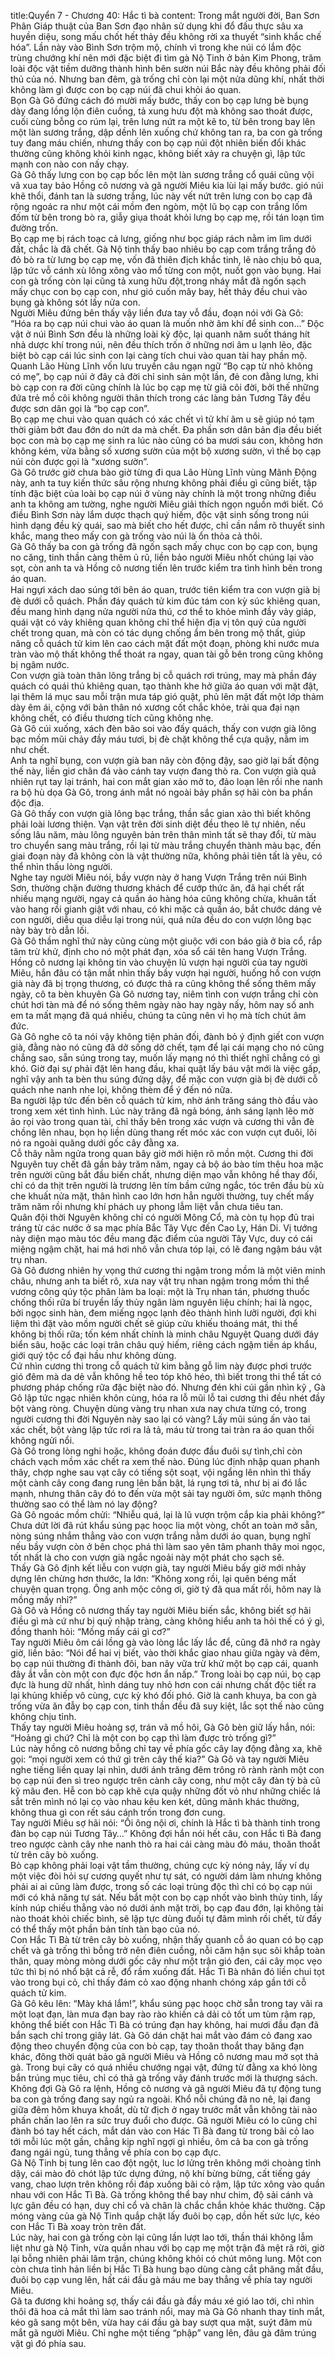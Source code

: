 title:Quyển 7 - Chương 40: Hắc tì bà
content:
Trong mắt người đời, Ban Sơn Phân Giáp thuật của Ban Sơn đạo nhân sử dụng khi đổ đấu thực sâu xa huyền diệu, song mấu chốt hết thảy đều không rời xa thuyết “sinh khắc chế hóa”. Lần này vào Bình Sơn trộm mộ, chính vì trong khe núi có lắm độc trùng chướng khí nên mới đặc biệt đi tìm gà Nộ Tinh ở bản Kim Phong, trăm loài độc vật tiềm dưỡng thành hình bên sườn núi Bắc này đều không phải đối thủ của nó. Nhưng ban đêm, gà trống chỉ còn lại một nửa dũng khí, nhất thời không làm gì được con bọ cạp núi đã chui khỏi áo quan.<br>Bọn Gà Gô đứng cách đó mười mấy bước, thấy con bọ cạp lưng bè bụng dày đang lồng lộn điên cuồng, tả xung hưu đột mà không sao thoát được, cuối cùng bỗng co rúm lại, trên lưng nứt ra một kẽ to, từ bên trong bay lên một làn sương trắng, dập dềnh lên xuống chứ không tan ra, ba con gà trống tuy đang máu chiến, nhưng thấy con bọ cạp núi đột nhiên biến đổi khác thường cũng không khỏi kinh ngạc, không biết xảy ra chuyện gì, lập tức mạnh con nào con nấy chạy.<br>Gà Gô thấy lưng con bọ cạp bốc lên một làn sương trắng cổ quái cũng vội vã xua tay bảo Hồng cô nương và gã người Miêu kia lùi lại mấy bước. gió núi khẽ thổi, đánh tan là sương trắng, lúc này vết nứt trên lưng con bọ cạp đã rộng ngoác ra như một cái mồm đen ngòm, một lũ bọ cạp con trắng lốm đốm từ bên trong bò ra, giẫy giụa thoát khỏi lưng bọ cạp mẹ, rồi tán loạn tìm đường trốn.<br>Bọ cạp mẹ bị rách toạc cả lưng, giống như bọc giáp rách nằm im lìm dưới đất, chắc là đã chết. Gà Nộ tinh thấy bao nhiêu bọ cạp com trắng trắng đỏ đỏ bò ra từ lưng bọ cạp mẹ, vốn đã thiên địch khắc tinh, lẽ nào chịu bỏ qua, lập tức vỗ cánh xù lông xông vào mổ từng con một, nuốt gọn vào bụng. Hai con gà trống còn lại cũng tả xung hữu đột,trong nháy mắt đã ngốn sạch mấy chục con bọ cạp con, như gió cuốn mây bay, hết thảy đều chui vào bụng gà không sót lấy nửa con.<br>Người Miêu đứng bên thấy vậy liền đưa tay vỗ đầu, đoạn nói với Gà Gô: “Hóa ra bọ cạp núi chui vào áo quan là muốn nhờ âm khí để sinh con…” Độc vật ở núi Bình Sơn đều là những loài kỳ độc, lại quanh năm suốt tháng hít nhả dược khí trong núi, nên đều thích trốn ở những nơi âm u lạnh lẽo, đặc biệt bò cạp cái lúc sinh con lại càng tích chui vào quan tài hay phần mộ.<br>Quanh Lão Hùng Lĩnh vốn lưu truyền câu ngạn ngữ “Bọ cạp từ nhỏ không có mẹ”, bọ cạp núi ở đây cả đời chỉ sinh sản một lần, đẻ con đằng lưng, khi bò cạp con ra đời cũng chính là lúc bọ cạp mẹ từ giã cõi đời, bởi thế những đứa trẻ mồ côi không người thân thích trong các làng bản Tương Tây đều được sơn dân gọi là “bọ cạp con”.<br>Bọ cạp mẹ chui vào quan quách có xác chết vì tử khí âm u sẽ giúp nó tạm thời giảm bớt đau đớn do nứt da mà chết. Đa phần sơn dân bản địa đều biết bọc con mà bọ cạp mẹ sinh ra lúc nào cũng có ba mươi sáu con, không hơn không kém, vừa bằng số xương sườn của một bộ xương sườn, vì thế bọ cạp núi còn được gọi là “xương sườn”.<br>Gà Gô trước giờ chưa bào giờ từng đi qua Lão Hùng Lĩnh vùng Mãnh Động này, anh ta tuy kiến thức sâu rộng nhưng không phải điều gì cũng biết, tập tính đặc biệt của loài bọ cạp núi ở vùng này chính là một trong những điều anh ta không am tường, nghe người Miêu giải thích ngọn nguồn mới biết. Có điều Bình Sơn này lắm dược thạch quý hiếm, độc vật sinh sống trong núi hình dạng đều kỳ quái, sao mà biết cho hết được, chỉ cần nắm rõ thuyết sinh khắc, mang theo mấy con gà trống vào núi là ổn thỏa cả thôi.<br>Gà Gô thấy ba con gà trống đã ngốn sạch mấy chục con bọ cạp con, bụng no căng, tinh thần càng thêm ủ rũ, liền bảo người Miêu nhốt chúng lại vào sọt, còn anh ta và Hồng cô nương tiến lên trước kiểm tra tình hình bên trong áo quan.<br>Hai ngư̗i xách dao súng tới bên áo quan, trước tiên kiểm tra con vượn già bị đè dưới cỗ quách. Phần đáy quách tử kim đúc tám con kỳ súc khiêng quan, đều mang hình dạng nửa người nửa thú, cơ thể to khỏe mình đầy vảy giáp, quái vật có vảy khiêng quan không chỉ thể hiện địa vị tôn quý của người chết trong quan, mà còn có tác dụng chống ẩm bên trong mộ thất, giúp nâng cỗ quách tử kim lên cao cách mặt đất một đoạn, phòng khi nước mưa tràn vào mộ thất không thể thoát ra ngay, quan tài gỗ bên trong cũng không bị ngâm nước.<br>Con vượn già toàn thân lông trắng bị cỗ quách rơi trúng, may mà phần đáy quách có quái thú khiêng quan, tạo thành khe hở giữa áo quan với mặt đật, lại thêm lá mục sau mỗi trận mưa táp gió quật, phủ lên mặt đất một lớp thảm dày êm ái, cộng với bản thân nó xương cốt chắc khỏe, trải qua đại nạn không chết, có điều thương tích cũng không nhẹ.<br>Gà Gô cúi xuống, xách đèn bão soi vào đấy quách, thấy con vượn già lông bạc mồm mũi chảy đầy máu tươi, bị đè chặt không thể cựa quậy, nằm im như chết.<br>Anh ta nghĩ bụng, con vượn già ban nãy còn động đậy, sao giờ lại bất động thế này, liền giơ chân đá vào cánh tay vượn đang thò ra. Con vượn già quả nhiên rụt tay lại tránh, hai con mắt gian xảo mở to, đảo loạn lên rồi nhe nanh ra bộ hù dọa Gà Gô, trong ánh mắt nó ngoài bảy phần sợ hãi còn ba phần độc địa.<br>Gà Gô thấy con vượn già lông bạc trắng, thần sắc gian xảo thì biết không phải loài lương thiện. Vạn vật trên đời sinh diệt đều theo lẽ tự nhiên, nếu sống lâu năm, màu lông nguyên bản trên thân mình tất sẽ thay đổi, từ màu tro chuyển sang màu trắng, rồi lại từ màu trắng chuyển thành màu bạc, đến giai đoạn này đã không còn là vật thường nữa, không phải tiên tất là yêu, có thể nhìn thấu lòng người.<br>Nghe tay người Miêu nói, bầy vượn này ở hang Vượn Trắng trên núi Bình Sơn, thường chặn đường thương khách để cướp thức ăn, đã hại chết rất nhiều mạng người, ngay cả quần áo hàng hóa cũng không chừa, khuân tất vào hang rồi gianh giật với nhau, có khi mặc cả quần áo, bắt chước dáng vẻ con người, diễu qua diễu lại trong núi, quá nửa đều do con vượn lông bạc này bày trò dẫn lối.<br>Gà Gô thầm nghĩ thứ này cũng cùng một giuộc với con báo già ở bia cổ, rắp tâm trừ khử, định cho nó một phát đạn, xóa sổ cái tên hang Vượn Trắng. Hồng cô nương lại không tin vào chuyện lũ vượn hại người của tay người Miêu, hắn đâu có tận mắt nhìn thấy bầy vượn hại người, huống hồ con vượn già này đã bị trọng thương, có được thả ra cũng không thể sống thêm mấy ngày, cô ta bèn khuyên Gà Gô nương tay, niêm tình con vượn trắng chỉ còn chút hơi tàn mà để nó sống thêm ngày nào hay ngày nấy, hôm nay số anh em ta mất mạng đã quá nhiều, chúng ta cũng nên vì họ mà tích chút âm đức.<br>Gà Gô nghe cô ta nói vậy không tiện phản đối, đành bỏ ý định giết con vượn già, đằng nào nó cũng đã dở sống dở chết, tạm để lại cái mạng cho nó cũng chẳng sao, sẵn súng trong tay, muốn lấy mạng nó thì thiết nghĩ chẳng có gì khó. Giờ đại sự phải đặt lên hang đầu, khai quật lấy báu vật mới là việc gấp, nghĩ vậy anh ta bèn thu súng đứng dậy, để mặc con vượn già bị đè dưới cỗ quách nhe nanh nhe lọi, không thèm để ý đến nó nữa.<br>Ba người lập tức đến bên cỗ quách tử kim, nhờ ánh trăng sáng thò đầu vào trong xem xét tình hình. Lúc này trăng đã ngả bóng, ánh sáng lạnh lẽo mờ ảo rọi vào trong quan tài, chỉ thấy bên trong xác vượn và cương thi vẫn đè chồng lên nhau, bọn họ liền dùng thang rết móc xác con vượn cụt đuôi, lôi nó ra ngoài quăng dưới gốc cây đằng xa.<br>Cỗ thây nằm ngửa trong quan bây giờ mới hiện rõ mồn một. Cương thi đời Nguyên tuy chết đã gần bảy trăm năm, ngay cả bộ áo bào tím thêu hoa mặc trên người cũng bắt đầu biến chất, nhưng diện mạo vẫn không hề thay đổi, chỉ có da thịt trên người là trương lên tím bầm cứng ngắc, tóc trên đầu bù xù che khuất nửa mặt, thân hình cao lớn hơn hẳn người thường, tuy chết mấy trăm năm rồi nhưng khí phách uy phong lẫm liệt vẫn chưa tiêu tan.<br>Quân đội thời Nguyên không chỉ có người Mông Cổ, mà còn tụ họp đủ trai tráng từ các nước ở sa mạc phía Bắc Tây Vực đến Cao Ly, Hán Di. Vị tướng này diện mạo màu tóc đều mang đặc điểm của người Tây Vực, duy có cái miệng ngậm chặt, hai má hơi nhô vẫn chưa tóp lại, có lẽ đang ngậm báu vật trụ nhan.<br>Gà Gô đương nhiên hy vọng thứ cương thi ngậm trong mồm là một viên minh châu, nhưng anh ta biết rõ, xưa nay vật trụ nhan ngậm trong mồm thi thể vương công qúy tộc phân làm ba loại: một là Trụ nhan tán, phương thuốc chống thối rữa bí truyền lấy thủy ngân làm nguyên liệu chính; hai là ngọc, bởi ngọc sinh hàn, đem miếng ngọc lạnh đẽo thành hình lưỡi người, đợi khi liệm thì đặt vào mồm người chết sẽ giúp cửu khiếu thoáng mát, thi thể không bị thối rữa; tốn kém nhất chính là minh châu Nguyệt Quang dưới đáy biển sâu, hoặc các loại trân châu quý hiếm, riêng cách ngậm tiền áp khẩu, giới quý tộc cổ đại hầu như không dùng.<br>Cứ nhìn cương thi trong cỗ quách tử kim bằng gỗ lim này được phơi trước gió đêm mà da dẻ vẫn không hề teo tóp khô héo, thì biết trong thi thể tất có phương pháp chống rữa đặc biệt nào đó. Nhưng đén khi cúi gần nhìn kỹ , Gà Gô lập tức ngạc nhiên khôn cùng, hóa ra lỗ mũi lỗ tai cương thi đều nhét đầy bột vàng ròng. Chuyện dùng vàng trụ nhan xưa nay chưa từng có, trong người cương thi đời Nguyên này sao lại có vàng? Lấy mũi súng ấn vào tai xác chết, bột vàng lập tức rơi ra lả tả, máu từ trong tai tràn ra áo quan thối không ngửi nổi.<br>Gà Gô trong lòng nghi hoặc, không đoán được đầu đuôi sự tình,chỉ còn chách vạch mồm xác chết ra xem thế nào. Đúng lúc định nhập quan phanh thây, chợp nghe sau vạt cây có tiếng sột soạt, vội ngẩng lên nhìn thì thấy một cành cây cong đang rung lên bần bật, lá rụng tơi tả, như bị ai đó lắc mạnh, nhưng thân cây đó to đến vừa một sải tay người ôm, sức mạnh thông thường sao có thể làm nó lay động?<br>Gà Gô ngoác mồm chửi: “Nhiễu quá, lại là lũ vượn trộm cắp kia phải không?” Chưa dứt lời đã rút khẩu súng pạc hoọc lia một vòng, chốt an toàn mở sẵn, nòng súng nhắm thẳng vào con vượn trắng nằm dưới áo quan, bụng nghĩ nếu bầy vượn còn ở bên chọc phá thì làm sao yên tâm phanh thây moi ngọc, tốt nhất là cho con vượn già ngắc ngoải này một phát cho sạch sẽ.<br>Thấy Gà Gô định kết liễu con vượn già, tay người Miêu bấy giờ mới nhảy dựng lên chừng hơn thước, la lớn: “Không xong rồi, lại quên béng mất chuyện quan trọng. Ông anh mộc công ơi, giờ tý đã qua mất rồi, hôm nay là mồng mấy nhỉ?”<br>Gà Gô và Hồng cô nương thấy tay người Miêu biến sắc, không biết sợ hãi điều gì mà cứ như bị quỷ nhập tràng, càng không hiểu anh ta hỏi thế có ý gì, đồng thanh hỏi: “Mồng mấy cái gì cơ?”<br>Tay người Miêu ôm cái lồng gà vào lòng lắc lấy lắc để, cũng đã nhớ ra ngày giờ, liền bảo: “Nói để hai vị biết, vào thời khắc giao nhau giữa ngày và đêm, bọ cạp núi thường đi thành đôi, ban nãy vữa trừ khử một bọ cạp cái, quanh đây ắt vẫn còn một con đực độc hơn ẩn nấp.” Trong loài bọ cạp núi, bọ cạp đực là hung dữ nhất, hình dáng tuy nhỏ hơn con cái nhưng chất độc tiết ra lại khủng khiếp vô cùng, cực kỳ khó đối phó. Giờ là canh khuya, ba con gà trống vừa ăn đẫy bọ cạp con, tinh thần đều đã suy kiệt, lắc sọt thế nào cũng không chịu tỉnh.<br>Thấy tay người Miêu hoảng sợ, trán vã mồ hôi, Gà Gô bèn giữ lấy hắn, nói: “Hoảng gì chứ? Chỉ là một con bọ cạp thì làm được trò trống gì?”<br>Lúc này hồng cô nương bỗng chỉ tay về phía gốc cây lay động đằng xa, khẽ gọi: “mọi người xem có thứ gì trên cây thế kia?” Gà Gô và tay người Miêu nghe tiếng liền quay lại nhìn, dưới ánh trăng đêm trông rõ rành rành một con bọ cạp núi đen sì treo ngược trên cành cây cong, như một cây đàn tỳ bà cũ kỹ mãu đen. Hễ con bò cạp khẽ cựa quậy những đốt vỏ như những chiếc lá sắt trên mình nó lại cọ vào nhau kêu ken két, dũng mãnh khác thường, không thua gì con rết sáu cánh trốn trong đơn cung.<br>Tay người Miêu sợ hãi nói: “Ối ông nội ơi, chính là Hắc tì bà thành tinh trong đàn bọ cạp núi Tương Tây…” Không đợi hắn nói hết câu, con Hắc tì Bà đang treo ngược cành cây nhe nanh thò ra hai cái càng màu đỏ máu, thoăn thoắt từ trên cây bò xuống.<br>Bò cạp không phải loại vật tầm thường, chúng cực kỳ nóng nảy, lấy ví dụ một việc đòi hỏi sự cương quyết như tự sát, có người dám làm nhưng không phải ai ai cũng làm được, trong số các loại trùng độc thì chỉ có bọ cạp núi mới có khả năng tự sát. Nếu bắt một con bọ cạp nhốt vào bình thủy tinh, lấy kính núp chiếu thẳng vào nó dưới ánh mặt trời, bọ cạp đau đớn, lại không tài nào thoát khỏi chiếc bình, sẽ lập tực dùng đuối tự đâm mình rồi chết, từ đấy có thể thấy một phần bản tính tàn bạo của nó.<br>Con Hắc Tì Bà từ trên cây bò xuống, nhận thấy quanh cỗ áo quan có bọ cạp chết và gà trống thì bỗng trở nên điên cuồng, nỗi căm hận sục sôi khắp toàn thân, quay mòng mòng dưới gốc cây như một trận gió đen, cái cây mọc vẹo tức thì bị nó nhổ bật cả rễ, đổ rầm xuống đất. Hắc Tì Bà nhân đó liền chui tọt vào trong bụi cỏ, chỉ thấy đám cỏ xao động nhanh chóng xáp gần tới cỗ quách tử kim.<br>Gà Gô kêu lên: “Mày khá lắm!”, khẩu súng pạc hoọc chờ sẵn trong tay vãi ra một loạt đạn, làn mưa đạn bay rào rào khiến cả dải cỏ tốt um tùm rậm rạp, không thể biết con Hắc Tì Bà có trúng đạn hay không, hai mươi đầu đạn đã bắn sạch chỉ trong giây lát. Gà Gô dán chặt hai mắt vào đám cỏ đang xao động theo chuyển động của con bò cạp, tay thoăn thoắt thay băng đạn khác, đông thời quát bảo gã người Miêu và Hồng cô nương mau mở sọt thả gà. Trong bụi cây có quá nhiều chướng ngại vật, đứng từ đằng xa khó lòng bắn trúng mục tiêu, chỉ có thả gà trống vây đánh trước mới là thượng sách.<br>Không đợi Gà Gô ra lệnh, Hồng cô nương và gã người Miêu đã tự động tung ba con gà trống đang say ngủ ra ngoài. Khổ nỗi chúng đã no nê, lại đang giữa đêm hôm khuya khoắt, dù tử địch ở ngay trước mắt vẫn không tài nào phấn chấn lao lên ra sức truy đuổi cho được. Gã người Miêu có lo cũng chỉ đành bó tay hết cách, mắt dán vào con Hác Tì Bà đang từ trong bãi cỏ lao tới mỗi lúc một gần, chẳng kịp nghĩ ngợi gì nhiều, ôm cả ba con gà trống đang ngái ngủ, tung thẳng về phía con bọ cạp đực.<br>Gà Nộ Tinh bị tung lên cao đột ngột, luc lơ lửng trên không mới choàng tỉnh dậy, cái mào đỏ chót lập tức dựng đứng, nộ khí bừng bừng, cất tiếng gáy vang, chao lượn trên không rồi đáp xuống bãi cỏ rậm, lập tức xông vào quần nhau với con Hắc Tì Bà. Gà trống không thể bay như chim, độ sải cánh và lực gân đều có hạn, duy chỉ cổ và chân là chắc chắn khỏe khác thường. Cặp móng vàng của gà Nộ Tinh quắp chặt lấy đuôi bọ cạp, dồn hết sức lực, kéo con Hắc Tì Bà xoay tròn trên đất.<br>Lúc này, hai con gà trống còn lại cũng lần lượt lao tới, thần thái không lẫm liệt như gà Nộ Tinh, vừa quần nhau với bọ cạp mẹ một trận đã mệt rã rời, giờ lại bỗng nhiên phải lâm trận, chúng không khỏi có chút mông lung. Một con còn chưa tỉnh hản liền bị Hắc Tì Bà hung bạo dùng càng cắt phăng mất đầu, đuôi bọ cạp vung lên, hất cái đầu gà máu me bay thẳng về phía tay người Miêu.<br>Gã ta đương khi hoảng sợ, thấy cái đầu gà đầy máu xé gió lao tới, chỉ nhìn thôi đã hoa cả mắt thì làm sao tránh nổi, may mà Gà Gô nhanh thay tinh mắt, kéo gã sang một bên, vừa hay cái đầu gà bay sượt qua mặt, suýt đâm mù mắt gã người Miêu. Chỉ nghe một tiếng “phập” vang lên, đâu gà đâm trúng vật gì đó phía sau.